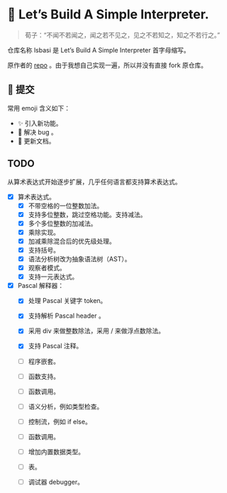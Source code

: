 # 🧐 Let’s Build A Simple Interpreter.

> 荀子：“不闻不若闻之，闻之若不见之，见之不若知之，知之不若行之。”

仓库名称 lsbasi 是 Let’s Build A Simple Interpreter 首字母缩写。

原作者的 [repo](https://github.com/rspivak/lsbasi/) 。由于我想自己实现一遍，所以并没有直接 fork 原仓库。

## 🥳 提交

常用 emoji 含义如下：

* :sparkles: 引入新功能。
* :bug: 解决 bug 。
* :memo: 更新文档。	

## TODO

从算术表达式开始逐步扩展，几乎任何语言都支持算术表达式。

- [x] 算术表达式。
    - [x] 不带空格的一位整数加法。
    - [x] 支持多位整数，跳过空格功能。支持减法。
    - [x] 多个多位整数的加减法。
    - [x] 乘除实现。
    - [x] 加减乘除混合后的优先级处理。
    - [x] 支持括号。
    - [x] 语法分析树改为抽象语法树（AST）。
    - [x] 观察者模式。
    - [x] 支持一元表达式。

- [x] Pascal 解释器：
    - [x] 处理 Pascal 关键字 token。
    - [x] 支持解析 Pascal header 。
    - [x] 采用 div 来做整数除法，采用 / 来做浮点数除法。
    - [x] 支持 Pascal 注释。
    - [ ] 程序嵌套。
    - [ ] 函数支持。
    - [ ] 函数调用。
    - [ ] 语义分析，例如类型检查。
    - [ ] 控制流，例如 if else。
    - [ ] 函数调用。
    - [ ] 增加内置数据类型。
    - [ ] 表。
    - [ ] 调试器 debugger。
    